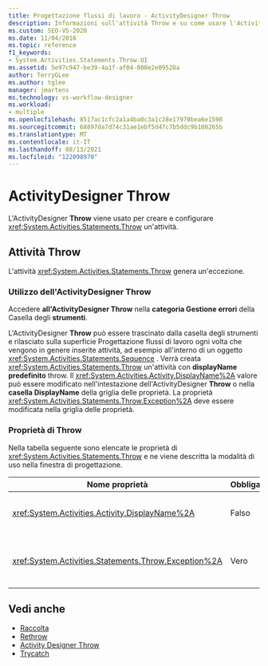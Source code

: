 ```yaml
---
title: Progettazione flussi di lavoro - ActivityDesigner Throw
description: Informazioni sull'attività Throw e su come usare l'ActivityDesigner Throw per creare e configurare un'attività Throw.
ms.custom: SEO-VS-2020
ms.date: 11/04/2016
ms.topic: reference
f1_keywords:
- System.Activities.Statements.Throw.UI
ms.assetid: 5e97c947-be39-4a1f-af04-000e2e09528a
author: TerryGLee
ms.author: tglee
manager: jmartens
ms.technology: vs-workflow-designer
ms.workload:
- multiple
ms.openlocfilehash: 8517ac1cfc2a1a4ba0c3a1c28e17970bea6e1598
ms.sourcegitcommit: 68897da7d74c31ae1ebf5d47c7b5ddc9b108265b
ms.translationtype: MT
ms.contentlocale: it-IT
ms.lasthandoff: 08/13/2021
ms.locfileid: "122098970"
---
```

# <a name="throw-activity-designer"></a>ActivityDesigner Throw

L'ActivityDesigner **Throw** viene usato per creare e configurare <xref:System.Activities.Statements.Throw> un'attività.

## <a name="the-throw-activity"></a>Attività Throw

L'attività <xref:System.Activities.Statements.Throw> genera un'eccezione.

### <a name="using-the-throw-activity-designer"></a>Utilizzo dell'ActivityDesigner Throw

Accedere **all'ActivityDesigner Throw** nella **categoria Gestione errori** della Casella degli **strumenti**.

L'ActivityDesigner **Throw** può essere  trascinato dalla casella degli strumenti e rilasciato sulla superficie Progettazione flussi di lavoro ogni volta che vengono in genere inserite attività, ad esempio all'interno di un oggetto <xref:System.Activities.Statements.Sequence> . Verrà creata <xref:System.Activities.Statements.Throw> un'attività con **displayName predefinito** throw. Il <xref:System.Activities.Activity.DisplayName%2A> valore può essere modificato nell'intestazione dell'ActivityDesigner **Throw** o nella **casella DisplayName** della griglia delle proprietà. La proprietà <xref:System.Activities.Statements.Throw.Exception%2A> deve essere modificata nella griglia delle proprietà.

### <a name="the-throw-properties"></a>Proprietà di Throw

Nella tabella seguente sono elencate le proprietà di <xref:System.Activities.Statements.Throw> e ne viene descritta la modalità di uso nella finestra di progettazione.

|Nome proprietà|Obbligatoria|Utilizzo|
|-|--------------|-|
|<xref:System.Activities.Activity.DisplayName%2A>|Falso|Specifica il nome descrittivo facoltativo dell'attività <xref:System.Activities.Statements.Throw>. Il valore predefinito è Throw.|
|<xref:System.Activities.Statements.Throw.Exception%2A>|Vero|Eccezione da generare. Questa eccezione deve derivare da <xref:System.Exception>. Per specificare l'eccezione, digitare un'espressione Visual Basic nella griglia delle proprietà.|

## <a name="see-also"></a>Vedi anche

- [Raccolta](../workflow-designer/collection-activity-designers.md)
- [Rethrow](../workflow-designer/rethrow-activity-designer.md)
- [Activity Designer Throw](../workflow-designer/throw-activity-designer.md)
- [Trycatch](../workflow-designer/trycatch-activity-designer.md)
